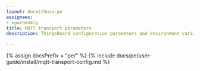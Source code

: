 ```yaml
---
layout: docwithnav-pe
assignees:
- vparomskiy
title: MQTT transport parameters
description: ThingsBoard configuration parameters and environment variables

---
```


{% assign docsPrefix = "pe/" %}
{% include docs/pe/user-guide/install/mqtt-transport-config.md %}

